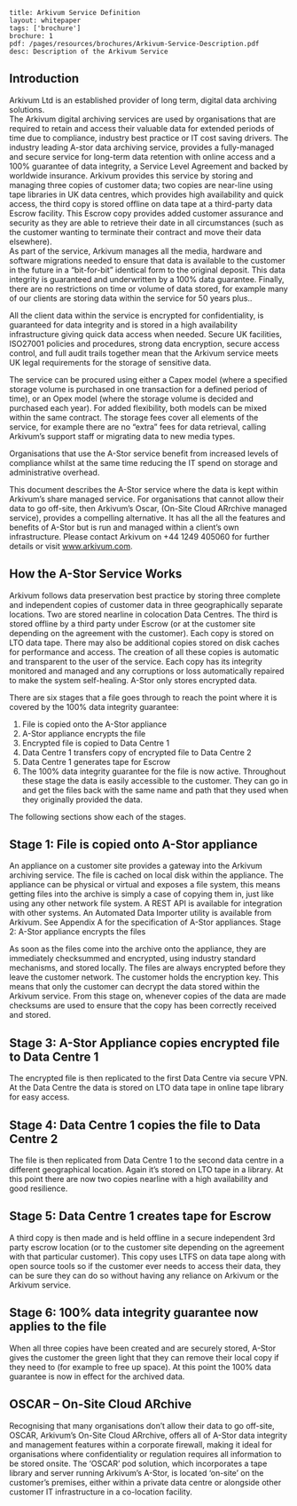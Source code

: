 ```title: Arkivum Service Definitionlayout: whitepapertags: ['brochure']brochure: 1pdf: /pages/resources/brochures/Arkivum-Service-Description.pdfdesc: Description of the Arkivum Service```## Introduction Arkivum Ltd is an established provider of long term, digital data archiving solutions.  The Arkivum digital archiving services are used by organisations that are required to retain and access their valuable data for extended periods of time due to compliance, industry best practice or IT cost saving drivers. The industry leading A-stor data archiving service, provides a fully-managed and secure service for long-term data retention with online access and a 100% guarantee of data integrity, a Service Level Agreement and backed by worldwide insurance.Arkivum provides this service by storing and managing three copies of customer data; two copies are near-line using tape libraries in UK data centres, which provides high availability and quick access, the third copy is stored offline on data tape at a third-party data Escrow facility.  This Escrow copy provides added customer assurance and security as they are able to retrieve their date in all circumstances (such as the customer wanting to terminate their contract and move their data elsewhere).  As part of the service, Arkivum manages all the media, hardware and software migrations needed to ensure that data is available to the customer in the future in a “bit-for-bit” identical form to the original deposit.   This data integrity is guaranteed and underwritten by a 100% data guarantee. Finally, there are no restrictions on time or volume of data stored, for example many of our clients are storing data within the service for 50 years plus..  All the client data within the service is encrypted for confidentiality, is guaranteed for data integrity and is stored in a high availability infrastructure giving quick data access when needed.  Secure UK facilities, ISO27001 policies and procedures, strong data encryption, secure access control, and full audit trails together mean that the Arkivum service meets UK legal requirements for the storage of sensitive data.  The service can be procured using either a Capex model (where a specified storage volume is purchased in one transaction for a defined period of time), or an Opex model (where the storage volume is decided and purchased each year).  For added flexibility, both models can be mixed within the same contract. The storage fees cover all elements of the service, for example there are no “extra” fees for data retrieval, calling Arkivum’s support staff or migrating data to new media types.Organisations that use the A-Stor service benefit from increased levels of compliance whilst at the same time reducing the IT spend on storage and administrative overhead.  This document describes the A-Stor service where the data is kept within Arkivum’s share managed service.  For organisations that cannot allow their data to go off-site, then Arkivum’s Oscar, (On-Site Cloud ARrchive managed service), provides a compelling alternative. It has all the all the features and benefits of A-Stor but is run and managed within a client’s own infrastructure. Please contact Arkivum on +44 1249 405060 for further details or visit www.arkivum.com.  ## How the A-Stor Service WorksArkivum follows data preservation best practice by storing three complete and independent copies of customer data in three geographically separate locations.   Two are stored nearline in colocation Data Centres. The third is stored offline by a third party under Escrow (or at the customer site depending on the agreement with the customer). Each copy is stored on LTO data tape.   There may also be additional copies stored on disk caches for performance and access.  The creation of all these copies is automatic and transparent to the user of the service.   Each copy has its integrity monitored and managed and any corruptions or loss automatically repaired to make the system self-healing. A-Stor only stores encrypted data. There are six stages that a file goes through to reach the point where it is covered by the 100% data integrity guarantee: 1.	File is copied onto the A-Stor appliance2.	A-Stor appliance encrypts the file3.	Encrypted file is copied to Data Centre 14.	Data Centre 1 transfers copy of encrypted file to Data Centre 25.	Data Centre 1 generates tape for Escrow6.	The 100% data integrity guarantee for the file is now active.Throughout these stage the data is easily accessible to the customer. They can go in and get the files back with the same name and path that they used when they originally provided the data.The following sections show each of the stages.## Stage 1: File is copied onto A-Stor appliance  An appliance on a customer site provides a gateway into the Arkivum archiving service.  The file is cached on local disk within the appliance.The appliance can be physical or virtual and exposes a file system, this means getting files into the archive is simply a case of copying them in, just like using any other network file system. A REST API is available for integration with other systems. An Automated Data Importer utility is available from Arkivum.See Appendix A for the specification of A-Stor appliances.Stage 2: A-Stor appliance encrypts the files  As soon as the files come into the archive onto the appliance, they are immediately checksummed and encrypted, using industry standard mechanisms, and stored locally. The files are always encrypted before they leave the customer network. The customer holds the encryption key. This means that only the customer can decrypt the data stored within the Arkivum service. From this stage on, whenever copies of the data are made checksums are used to ensure that the copy has been correctly received and stored.## Stage 3: A-Stor Appliance copies encrypted file to Data Centre 1  The encrypted file is then replicated to the first Data Centre via secure VPN. At the Data Centre the data is stored on LTO data tape in online tape library for easy access.  ## Stage 4: Data Centre 1 copies the file to Data Centre 2 The file is then replicated from Data Centre 1 to the second data centre in a different geographical location.  Again it’s stored on LTO tape in a library. At this point there are now two copies nearline with a high availability and good resilience.  ## Stage 5: Data Centre 1 creates tape for EscrowA third copy is then made and is held offline in a secure independent 3rd party escrow location (or to the customer site depending on the agreement with that particular customer).  This copy uses LTFS on data tape along with open source tools so if the customer ever needs to access their data, they can be sure they can do so without having any reliance on Arkivum or the Arkivum service.## Stage 6: 100% data integrity guarantee now applies to the file When all three copies have been created and are securely stored, A-Stor gives the customer the green light that they can remove their local copy if they need to (for example to free up space).  At this point the 100% data guarantee is now in effect for the archived data. ## OSCAR – On-Site Cloud ARchiveRecognising that many organisations don’t allow their data to go off-site, OSCAR, Arkivum’s On-Site Cloud ARrchive, offers all of A-Stor data integrity and management features within a corporate firewall, making it ideal for organisations where confidentiality or regulation requires all information to be stored onsite.The ‘OSCAR’ pod solution, which incorporates a tape library and server running Arkivum’s A-Stor, is located ‘on-site’ on the customer’s premises, either within a private data centre or alongside other customer IT infrastructure in a co-location facility.